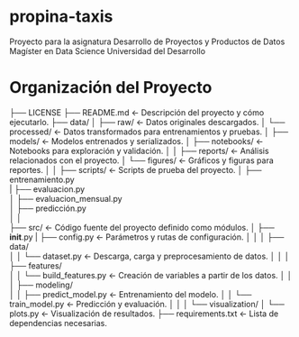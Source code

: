 # propina-taxis

Proyecto para la asignatura Desarrollo de Proyectos y Productos de Datos Magíster en Data Science Universidad del Desarrollo

# Organización del Proyecto

├── LICENSE
├── README.md          <- Descripción del proyecto y cómo ejecutarlo.
├── data/
│   ├── raw/            <- Datos originales descargados.
│   └── processed/      <- Datos transformados para entrenamientos y pruebas.
│
├── models/             <- Modelos entrenados y serializados.
│
├── notebooks/          <- Notebooks para exploración y validación.
│
│
├── reports/            <- Análisis relacionados con el proyecto.
│   └── figures/        <- Gráficos y figuras para reportes.
│
│
├── scripts/           <- Scripts de prueba del proyecto.
│   ├── entrenamiento.py   
|   ├── evaluacion.py     
│   ├── evaluacion_mensual.py  
│   ├── predicción.py                                                                     
│   │  
├── src/                <- Código fuente del proyecto definido como módulos.
│   ├── __init__.py 
|   ├── config.py      <- Parámetros y rutas de configuración.
│   │
│   ├── data/                                                                       
│   │   └── dataset.py <- Descarga, carga y preprocesamiento de datos.
│   │
│   ├── features/       
│   │   └── build_features.py <- Creación de variables a partir de los datos.
│   │
│   ├── modeling/         
│   │   ├── predict_model.py  <- Entrenamiento del modelo.
│   │   └── train_model.py    <- Predicción y evaluación.
│   │
│   └── visualization/
│       └── plots.py   <- Visualización de resultados.
├── requirements.txt   <- Lista de dependencias necesarias.
